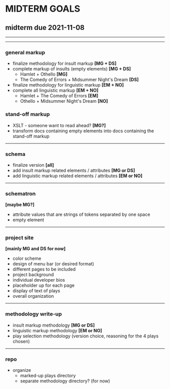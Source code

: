 # MIDTERM GOALS

## midterm due 2021-11-08

****
****

### general markup

- finalize methodology for insult markup **[MG + DS]**
- complete markup of insults (empty elements) **[MG + DS]**
    - Hamlet + Othello **[MG]**
    - The Comedy of Errors + Midsummer Night's Dream **[DS]**
- finalize methodology for linguistic markup **[EM + NO]**
- complete all linguistic markup **[EM + NO]**
    - Hamlet + The Comedy of Errors **[EM]**
    - Othello + Midsummer Night's Dream **[NO]**
### stand-off markup

- XSLT - someone want to read ahead? **[MG?]**
- transform docs containing empty elements into docs containing the stand-off markup

****

### schema

- finalize version **[all]**
- add insult markup related elements / attributes **[MG or DS]**
- add linguistic markup related elements / attributes **[EM or NO]**

****

### schematron 
**[maybe MG?]**
- attribute values that are strings of tokens separated by one space
- empty element

****

### project site

**[mainly MG and DS for now]**
- color scheme
- design of menu bar (or desired format)
- different pages to be included
- project background
- individual developer bios 
- placeholder up for each page
- display of text of plays
- overall organization 

****

### methodology write-up

- insult markup methodology **[MG or DS]**
- linguistic markup methodology **[EM or NO]**
- play selection methodology (version choice, reasoning for the 4 plays chosen)

****

### repo

- organize
    - marked-up plays directory 
    - separate methodology directory? (for now)

